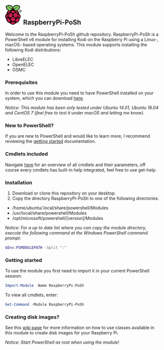 ## ![logo][] RaspberryPi-PoSh ##

[logo]: assets/Raspberry_Pi_64.png

Welcome to the RaspberryPi-PoSh github repository. RaspberryPi-PoSh is a PowerShell v6 module for installing Kodi on the Raspberry Pi using a Linux-, macOS- based operating systems. This module supports installing the following Kodi distributions:
- LibreELEC
- OpenELEC
- OSMC

### Prerequisites ###
In order to use this module you need to have PowerShell installed on your system, which you can download [here][download-powershell].

[download-powershell]: https://github.com/PowerShell/PowerShell

*Notice: This module has been only tested under Ubuntu 14.01, Ubuntu 16.04 and CentOS 7 (feel free to test it under macOS and letting me know).*

### New to PowerShell? ###
If you are new to PowerShell and would like to learn more, I recommend reviewing the [getting started][getting-started] documentation.

[getting-started]: https://github.com/PowerShell/PowerShell/tree/master/docs/learning-powershell

### Cmdlets included ###
Navigate [here][get-help] for an overview of all cmdlets and their parameters, off course every cmdlets has built-in help integrated, feel free to use get-help.

[get-help]: docs/help/README.md

### Installation ###
1. Download or clone this repository on your desktop.
2. Copy the directory RaspberryPi-PoSh to one of the following directories:
  * /home/ubuntu/.local/share/powershell/Modules
  * /usr/local/share/powershell/Modules
  * /opt/microsoft/powershell/[version]/Modules

*Notice: For a up to date list where you can copy the module directory, execute the following command at the Windows PowerShell command prompt:*
```powershell
$Env:PSMODULEPATH -Split ":"
```

### Getting started ###
To use the module you first need to import it in your current PowerShell session:
```powershell
Import-Module -Name RaspberryPi-PoSh
```
To view all cmdlets, enter:
```powershell
Get-Command -Module RaspberryPi-PoSh
```

### Creating disk images? ###
See this [wiki page](https://github.com/juniinacio/RaspberryPi-PoSh/wiki/Working-with-images) for more information on how to use classes available in this module to create disk images for your Raspberry Pi.

*Notice: Start PowerShell as root when using the module!*